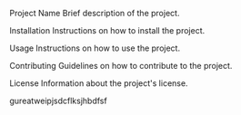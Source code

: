 Project Name
Brief description of the project.

Installation
Instructions on how to install the project.

Usage
Instructions on how to use the project.

Contributing
Guidelines on how to contribute to the project.

License
Information about the project's license.

gureatweipjsdcflksjhbdfsf
